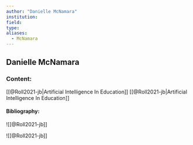 ```yaml
---
author: "Danielle McNamara"
institution:
field:
type:
aliases:
  - McNamara
---
```


## Danielle McNamara

### Content:
[[@Roll2021-jb|Artificial Intelligence In Education]]
[[@Roll2021-jb|Artificial Intelligence In Education]]

#### Bibliography:

![[@Roll2021-jb]]

![[@Roll2021-jb]]